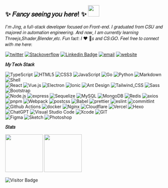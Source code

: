 
## ✨ 𝐹𝑎𝑛𝑐𝑦 𝑠𝑒𝑒𝑖𝑛𝑔 𝑦𝑜𝑢 ℎ𝑒𝑟𝑒! ✨  <img src="https://github.com/jiangjingscom/jiangjingscom/blob/main/wave.gif" width="36px" height="36px"/>  

𝐼'𝑚 𝐽𝑖𝑛𝑔, 𝑎 𝑓𝑢𝑙𝑙-𝑠𝑡𝑎𝑐𝑘 𝑑𝑒𝑣𝑒𝑙𝑜𝑝𝑒𝑟 𝑓𝑜𝑐𝑢𝑠𝑒𝑑 𝑜𝑛 𝐹𝑟𝑜𝑛𝑡-𝑒𝑛𝑑. 𝐼 𝑔𝑟𝑎𝑑𝑢𝑎𝑡𝑒𝑑 𝑓𝑟𝑜𝑚 𝐶𝑆𝑈 𝑎𝑛𝑑 𝑚𝑎𝑗𝑜𝑟𝑒𝑑 𝑖𝑛 𝑎𝑢𝑡𝑜𝑚𝑎𝑡𝑖𝑜𝑛 𝑒𝑛𝑔𝑖𝑛𝑒𝑒𝑟𝑖𝑛𝑔. 𝐴𝑛𝑑 𝑛𝑜𝑤, 𝐼 𝑎𝑚 𝑐𝑢𝑟𝑟𝑒𝑛𝑡𝑙𝑦 𝑙𝑒𝑎𝑟𝑛𝑖𝑛𝑔 𝑇ℎ𝑟𝑒𝑒𝑗𝑠,𝑆ℎ𝑎𝑑𝑒𝑟,𝐵𝑙𝑒𝑛𝑑𝑒𝑟,𝑒𝑡𝑐. 𝐹𝑢𝑛 𝑓𝑎𝑐𝑡: 𝐼 ❤️ 🐶𝑠 𝑎𝑛𝑑 𝐶𝑆:𝐺𝑂. 𝐹𝑒𝑒𝑙 𝑓𝑟𝑒𝑒 𝑡𝑜 𝑐𝑜𝑛𝑛𝑒𝑐𝑡 𝑤𝑖𝑡ℎ 𝑚𝑒 ℎ𝑒𝑟𝑒:

[![twitter](https://img.shields.io/badge/-@jiangjingscom-%231DA1F2?style=flat-square&logo=twitter&logoColor=ffffff)](https://twitter.com/jiangjingscom)
[![Stackoverflow](https://img.shields.io/badge/-@jing.jiang-black?logo=stackoverflow&style=flat-square&color=%2335495e)](https://stackoverflow.com/users/10522217)
[![Linkedin Badge](https://img.shields.io/badge/-jing.jiang-blue?style=flat-square&logo=Linkedin&logoColor=white)](https://www.linkedin.com/in/jiangjingscom/)
[![email](https://img.shields.io/badge/email-i@jiangjings.com-03a57a?style=flat-square)](mailto:i@jiangjings.com)
[![website](https://img.shields.io/badge/website-jiangjings.com-CC6699?style=flat-square)](https://jiangjings.com)

**𝑀𝑦 𝑇𝑒𝑐ℎ 𝑆𝑡𝑎𝑐𝑘**

![TypeScript](https://img.shields.io/badge/Typescript-%23007acc.svg?style=flat-square&logo=typescript&logoColor=white)
![HTML5](https://img.shields.io/badge/HTML5-E34F26?style=flat-square&logo=html5&logoColor=white)
![CSS3](https://img.shields.io/badge/CSS3-1572B6?style=flat-square&logo=css3&logoColor=white)
![JavaScript](https://img.shields.io/badge/JavaScript-%23323330.svg?style=flat-square&logo=javascript&logoColor=%23F7DF1E)
![Go](https://img.shields.io/badge/Go-00ADD8?style=flat-square&logo=go&logoColor=white)
![Python](https://img.shields.io/badge/Python-FFD43B?style=flat-square&logo=python&logoColor=blue)
![Markdown](https://img.shields.io/badge/Markdown-343A40?style=flat-square&logo=Markdown)
![Shell](https://img.shields.io/badge/Shell_Script-121011?style=flat-squar&logo=gnu-bash&logoColor=white)<br />
![React](https://img.shields.io/badge/React-%2320232a.svg?style=flat-square&logo=React&logoColor=%2361dafb)
![Vue.js](https://img.shields.io/badge/Vue.js-%2335495e.svg?style=flat-square&logo=Vue.js&logoColor=%234fc08d)
![Electron](https://img.shields.io/badge/Electron-%231572b6.svg?style=flat-square&logo=Electron&logoColor=white)
![Ionic](https://img.shields.io/badge/Ionic-001a3a?style=flat-square&logo=ionic&logoColor=white)
![Ant Design](https://img.shields.io/badge/ant%20design-%230170fe.svg?style=flat-square&logo=Ant-design&logoColor=white)
![Tailwind_CSS](https://img.shields.io/badge/Tailwind_CSS-38B2AC?style=flat-square&logo=tailwind-css&logoColor=white)
![Sass](https://img.shields.io/badge/Sass-CC6699?style=flat-square&logo=sass&logoColor=white)
![Bootstrap](https://img.shields.io/badge/Bootstrap-%237952b3.svg?style=flat-square&logo=bootstrap&logoColor=white)<br />
![Node.js](https://img.shields.io/badge/Node.js-%2343853d.svg?style=flat-square&logo=node.js&logoColor=white)
![express](https://img.shields.io/badge/Express%20js-000000?style=flat-square&logo=express&logoColor=white)
![Sequelize](https://img.shields.io/badge/Sequelize-52B0E7?style=flat-square&logo=Sequelize&logoColor=white)
![MySQL](https://img.shields.io/badge/Mysql-%234479a1.svg?style=flat-square&logo=MySQL&logoColor=white)
![MongoDB](https://img.shields.io/badge/Mongodb-%234ea94b.svg?style=flat-square&logo=Mongodb&logoColor=white)
![Redis](https://img.shields.io/badge/Redis-%23a51f17.svg?style=flat-square&logo=redis&logoColor=white)
![axios](https://img.shields.io/badge/axios-671ddf?style=flat-square&logo=axios&logoColor=white)<br />
![pnpm](https://img.shields.io/badge/pnpm-yellow?style=flat-square&logo=pnpm&logoColor=white)
![Webpack](https://img.shields.io/badge/Webpack-%231e72b3.svg?style=flat-square&logo=Webpack&logoColor=white)
![postcss](https://img.shields.io/badge/postcss-DD3A0A?style=flat-square&logo=postcss&logoColor=white)
![Babel](https://img.shields.io/badge/Babel-%23323330.svg?style=flat-square&logo=babel&logoColor=%23f9dc3e)
![prettier](https://img.shields.io/badge/prettier-1A2C34?style=flat-square&logo=prettier&logoColor=F7BA3E)
![eslint](https://img.shields.io/badge/eslint-3A33D1?style=flat-square&logo=eslint&logoColor=white)
![commitlint](https://img.shields.io/badge/commitlint-000000?style=flat-square&logo=commitlint&logoColor=4eb1dc)<br />
![Github Actions](https://img.shields.io/badge/Github%20Actions-282a2e?style=flat-square&logo=githubactions&logoColor=367cfe)
![docker](https://img.shields.io/badge/Docker-%23000000.svg?style=flat-square&logo=Docker&logoColor=blue)
![Nginx](https://img.shields.io/badge/Nginx-009639?style=flat-square&logo=nginx&logoColor=white)
![Cloudflare](https://img.shields.io/badge/Cloudflare-F38020?style=flat-square&logo=Cloudflare&logoColor=white)
![Vercel](https://img.shields.io/badge/Vercel-000000?style=flat-square&logo=vercel&logoColor=white)
![Hexo](https://img.shields.io/badge/Hexo-0E83CD?style=flat-square&logo=hexo&logoColor=white)<br />
![ChatGPT](https://img.shields.io/badge/ChatGPT-74aa9c?style=flat-square&logo=openai&logoColor=white)
![Visual Studio Code](https://img.shields.io/badge/Visual%20studio%20code-%230078d7.svg?style=flat-square&logo=visual-studio-code&logoColor=white)
![Xcode](https://img.shields.io/badge/Xcode-%23007acc.svg?style=flat-square&logo=xcode&logoColor=white)
![GIT](https://img.shields.io/badge/GIT-E44C30?style=flat-square&logo=git&logoColor=white)<br />
![Figma](https://img.shields.io/badge/Figma-%23f24e1e.svg?style=flat-square&logo=Figma&logoColor=white)
![Sketch](https://img.shields.io/badge/Sketch-FFB387?style=flat-square&logo=sketch&logoColor=black)
![Photoshop](https://img.shields.io/badge/Photoshop-%2331a8ff.svg?style=flat-square&logo=adobe-photoshop&logoColor=white)

**𝑆𝑡𝑎𝑡𝑠**

<p align="left">
<img src="https://github-readme-stats.vercel.app/api?username=jiangjingscom&count_private=true&hide=contribs&show_icons=true&icon_color=0366d6&text_color=24292e&bg_color=ffffff&hide_title=true&locale=en" height="120"/>
<img src="https://github-readme-stats.vercel.app/api/top-langs/?username=jiangjingscom&hide=markdown,html&layout=compact" height="120"/>
</p>

![Visitor Badge](https://komarev.com/ghpvc/?username=jiangjingscom&label=Profile%20views&color=0e75b6&style=flat)
